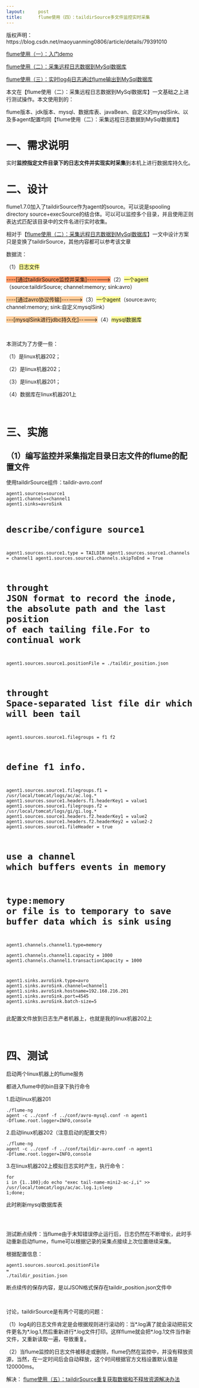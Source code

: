 ```yaml
---
layout:     post
title:      flume使用（四）：taildirSource多文件监控实时采集
---
```

<div id="article_content" class="article_content clearfix csdn-tracking-statistics" data-pid="blog" data-mod="popu_307" data-dsm="post">
								<div class="article-copyright">
					版权声明：					https://blog.csdn.net/maoyuanming0806/article/details/79391010				</div>
								            <link rel="stylesheet" href="https://csdnimg.cn/release/phoenix/template/css/ck_htmledit_views-f76675cdea.css">
						<div class="htmledit_views" id="content_views">
                <p><span class="content">                                    <a href="http://blog.csdn.net/maoyuanming0806/article/details/79371123" rel="nofollow">flume使用（一）：入门demo</a>                                                                    <br></span></p><p><span class="content">                                    <a href="http://blog.csdn.net/maoyuanming0806/article/details/79376600" rel="nofollow">flume使用（二）：采集远程日志数据到MySql数据库</a></span></p><p><span class="content">                                    <a href="http://blog.csdn.net/maoyuanming0806/article/details/79380826" rel="nofollow">flume使用（三）：实时log4j日志通过flume输出到MySql数据库</a>                                    <em class="tags"></em>                                </span><br></p><p>本文在【flume使用（二）：采集远程日志数据到MySql数据库】一文基础之上进行测试操作。本文使用到的：</p><p>flume版本、jdk版本、mysql、数据库表、javaBean、自定义的mysqlSink、以及多agent配置均同【flume使用（二）：采集远程日志数据到MySql数据库】</p><h1>一、需求说明<br></h1><p>实时<strong>监控指定文件目录下的日志文件并实现实时采集</strong>到本机上进行数据库持久化。</p><p></p><h1>二、设计</h1><p>flume1.7.0加入了taildirSource作为agent的source。可以说是spooling directory source+execSource的结合体。可以可以监控多个目录，并且使用正则表达式匹配该目录中的文件名进行实时收集。</p><p>相对于【<span class="content"><a href="http://blog.csdn.net/maoyuanming0806/article/details/79376600" rel="nofollow">flume使用（二）：采集远程日志数据到MySql数据库</a></span><span class="content"><a href="http://blog.csdn.net/maoyuanming0806/article/details/79380826" rel="nofollow"><span class="content"></span></a></span>】一文中设计方案只是变换了taildirSource，其他内容都可以参考该文章</p><p></p><p>数据流：</p><p>（1）<span style="background-color:rgb(255,255,153);">日志文件</span></p><p><span style="background-color:rgb(255,153,102);">----[通过taildirSource监控并采集]-------&gt;</span>（2）<span style="background-color:rgb(255,255,153);">一个agent</span>（source:taildirSource; channel:memory; sink:avro）</p><p><span style="background-color:rgb(255,204,153);">----[通过avro协议传输]------&gt;</span>（3）<span style="background-color:rgb(255,255,153);">一个agent</span>（source:avro; channel:memory; sink:自定义mysqlSink）</p><p><span style="background-color:rgb(255,204,153);">---[mysqlSink进行jdbc持久化]-----&gt;</span>（4）<span style="background-color:rgb(255,255,153);">mysql数据库 <br></span></p><p><span style="background-color:rgb(255,255,153);"><span style="background-color:rgb(255,255,255);"><br></span></span></p><p><span style="background-color:rgb(255,255,153);"><span style="background-color:rgb(255,255,255);">本测试为了方便一些：</span></span></p><p><span style="background-color:rgb(255,255,153);"><span style="background-color:rgb(255,255,255);">（1）<span style="background-color:rgb(255,255,153);"><span style="background-color:rgb(255,255,255);">是linux机器202；</span></span></span></span></p><p><span style="background-color:rgb(255,255,153);"><span style="background-color:rgb(255,255,255);">（2）是linux机器202；</span></span></p><p><span style="background-color:rgb(255,255,153);"><span style="background-color:rgb(255,255,255);">（3）是linux机器201；</span></span></p><p><span style="background-color:rgb(255,255,153);"><span style="background-color:rgb(255,255,255);">（4）数据库在linux机器201上</span></span></p><p><span style="background-color:rgb(255,255,153);"><span style="background-color:rgb(255,255,255);"><br></span></span></p><h1><span style="background-color:rgb(255,255,153);"><span style="background-color:rgb(255,255,255);">三、实施<br></span></span></h1><h2>（1）编写监控并采集指定目录日志文件的flume的配置文件</h2><p>使用taildirSource组件：taildir-avro.conf</p><pre><code class="language-plain">agent1.sources=source1  
agent1.channels=channel1  
agent1.sinks=avroSink  
  
# describe/configure source1  
agent1.sources.source1.type = TAILDIR
agent1.sources.source1.channels = channel1
agent1.sources.source1.channels.skipToEnd = True
# throught JSON format to record the inode, the absolute path and the last position of each tailing file.For to continual work
agent1.sources.source1.positionFile = ./taildir_position.json
# throught Space-separated list file dir which will been tail
agent1.sources.source1.filegroups = f1 f2
# define f1 info.
agent1.sources.source1.filegroups.f1 = /usr/local/tomcat/logs/ac/ac.log.*
agent1.sources.source1.headers.f1.headerKey1 = value1
agent1.sources.source1.filegroups.f2 = /usr/local/tomcat/logs/gi/gi.log.*
agent1.sources.source1.headers.f2.headerKey1 = value2
agent1.sources.source1.headers.f2.headerKey2 = value2-2
agent1.sources.source1.fileHeader = true
  
# use a channel which buffers events in memory  
# type:memory or file is to temporary to save buffer data which is sink using  
agent1.channels.channel1.type=memory  
agent1.channels.channel1.capacity = 1000
agent1.channels.channel1.transactionCapacity = 1000

agent1.sinks.avroSink.type=avro
agent1.sinks.avroSink.channel=channel1
agent1.sinks.avroSink.hostname=192.168.216.201
agent1.sinks.avroSink.port=4545
agent1.sinks.avroSink.batch-size=5</code></pre><p>此配置文件放到日志生产者机器上，也就是我的linux机器202上</p><p><br></p><h1>四、测试<br></h1><p>启动两个linux机器上的flume服务</p><p>都进入flume中的bin目录下执行命令</p><p>1.启动linux机器201<span><span><br></span></span></p><pre><code class="language-plain">./flume-ng agent -c ../conf -f ../conf/avro-mysql.conf -n agent1 -Dflume.root.logger=INFO,console  </code></pre><p>2.启动linux机器202（注意启动的配置文件）<span><span><br></span></span></p><pre><code class="language-plain">./flume-ng agent -c ../conf -f ../conf/taildir-avro.conf -n agent1 -Dflume.root.logger=INFO,console</code></pre><p>3.在linux机器202上模拟日志实时产生，执行命令：</p><pre><code class="language-plain">for i in {1..100};do echo "exec tail-name-mini2-ac-$i,$i" &gt;&gt; /usr/local/tomcat/logs/ac/ac.log.1;sleep 1;done;</code></pre><p>此时刷新mysql数据库表</p><p><img src="https://img-blog.csdn.net/2018022717404926?watermark/2/text/aHR0cDovL2Jsb2cuY3Nkbi5uZXQvbWFveXVhbm1pbmcwODA2/font/5a6L5L2T/fontsize/400/fill/I0JBQkFCMA==/dissolve/70" alt=""></p><p><br></p><p>测试断点续传：当flume由于未知错误停止运行后，日志仍然在不断增长，此时手动重新启动flume，flume可以根据记录的采集点接续上次位置继续采集。</p><p>根据配置信息：</p><pre><code class="language-plain">agent1.sources.source1.positionFile = ./taildir_position.json</code></pre><p>断点续传的保存内容，是以JSON格式保存在taildir_position.json文件中</p><p><br></p><p>讨论，taildirSource是有两个可能的问题：</p><p>（1）log4j的日志文件肯定是会根据规则进行滚动的：当*.log满了就会滚动把前文件更名为*.log.1,然后重新进行*.log文件打印。这样flume就会把*.log.1文件当作新文件，又重新读取一遍，导致重复。</p><p>（2）当flume监控的日志文件被移走或删除，flume仍然在监控中，并没有释放资源，当然，在一定时间后会自动释放，这个时间根据官方文档设置默认值是120000ms。</p><p>解决：<span class="content">                                    <a href="http://blog.csdn.net/maoyuanming0806/article/details/79391657" rel="nofollow">flume使用（五）：taildirSource重复获取数据和不释放资源解决办法</a>                                    <em class="tags"></em>                                </span><br></p><p><br></p><p></p><p></p><p></p><br><p></p><h4><br></h4><br>            </div>
                </div>